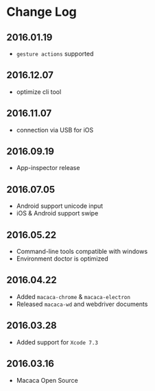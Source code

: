 # Change Log

## 2016.01.19

- `gesture actions` supported

## 2016.12.07

- optimize cli tool

## 2016.11.07

- connection via USB for iOS

## 2016.09.19

- App-inspector release

## 2016.07.05

- Android support unicode input
- iOS & Android support swipe

## 2016.05.22

- Command-line tools compatible with windows
- Environment doctor is optimized

## 2016.04.22

- Added `macaca-chrome` & `macaca-electron`
- Released `macaca-wd` and webdriver documents

## 2016.03.28

- Added support for `Xcode 7.3`

## 2016.03.16

- Macaca Open Source
